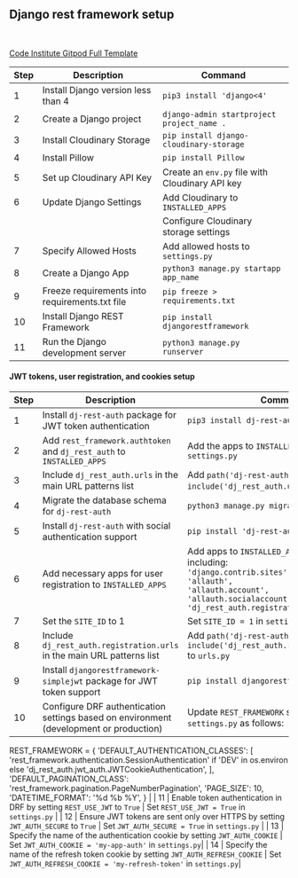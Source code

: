 ## Django rest framework setup

<br>

[Code Institute Gitpod Full Template](https://github.com/Code-Institute-Org/gitpod-full-template)


| Step | Description                                                                  | Command                                          |
|------|------------------------------------------------------------------------------|--------------------------------------------------|
| 1    | Install Django version less than 4                                           | `pip3 install 'django<4'`                        |
| 2    | Create a Django project                                                      | `django-admin startproject project_name .`       |
| 3    | Install Cloudinary Storage                                                   | `pip install django-cloudinary-storage`          |
| 4    | Install Pillow                                                                | `pip install Pillow`                             |
| 5    | Set up Cloudinary API Key                                                    | Create an `env.py` file with Cloudinary API key  |
| 6    | Update Django Settings                                                       | Add Cloudinary to `INSTALLED_APPS`               |
|      |                                                                              | Configure Cloudinary storage settings           |
| 7    | Specify Allowed Hosts                                                        | Add allowed hosts to `settings.py`               |
| 8    | Create a Django App                                                          | `python3 manage.py startapp app_name`            |
| 9    | Freeze requirements into requirements.txt file                               | `pip freeze > requirements.txt`                  |
| 10   | Install Django REST Framework                                                | `pip install djangorestframework`                |
| 11   | Run the Django development server                                            | `python3 manage.py runserver`                    |


#### JWT tokens, user registration, and cookies setup


| Step | Description                                                                                                    | Command                                          |
|------|----------------------------------------------------------------------------------------------------------------|--------------------------------------------------|
| 1    | Install `dj-rest-auth` package for JWT token authentication                                                   | `pip3 install dj-rest-auth==2.1.9`              |
| 2    | Add `rest_framework.authtoken` and `dj_rest_auth` to `INSTALLED_APPS`                                         | Add the apps to `INSTALLED_APPS` in `settings.py`|
| 3    | Include `dj_rest_auth.urls` in the main URL patterns list                                                        | Add `path('dj-rest-auth/', include('dj_rest_auth.urls'))` to `urls.py`                                        |
| 4    | Migrate the database schema for `dj-rest-auth`                                                                  | `python3 manage.py migrate`                     |
| 5    | Install `dj-rest-auth` with social authentication support                                                       | `pip install 'dj-rest-auth[with_social]'`       |
| 6    | Add necessary apps for user registration to `INSTALLED_APPS`                                                     | Add apps to `INSTALLED_APPS` in `settings.py` including:<br>`'django.contrib.sites',`<br>`'allauth',`<br>`'allauth.account',`<br>`'allauth.socialaccount',`<br>`'dj_rest_auth.registration'`|
| 7    | Set the `SITE_ID` to 1                                                                                         | Set `SITE_ID = 1` in `settings.py`              |
| 8    | Include `dj_rest_auth.registration.urls` in the main URL patterns list                                         | Add `path('dj-rest-auth/registration/', include('dj_rest_auth.registration.urls'))` to `urls.py`           |
| 9    | Install `djangorestframework-simplejwt` package for JWT token support                                           | `pip install djangorestframework-simplejwt`     |
| 10   | Configure DRF authentication settings based on environment (development or production)                         | Update `REST_FRAMEWORK` settings in `settings.py` as follows:<br>

REST_FRAMEWORK = {
    'DEFAULT_AUTHENTICATION_CLASSES': [
        'rest_framework.authentication.SessionAuthentication' if 'DEV' in os.environ else 'dj_rest_auth.jwt_auth.JWTCookieAuthentication',
    ],
    'DEFAULT_PAGINATION_CLASS': 'rest_framework.pagination.PageNumberPagination',
    'PAGE_SIZE': 10,
    'DATETIME_FORMAT': '%d %b %Y',
}
| 
| 11   | Enable token authentication in DRF by setting `REST_USE_JWT` to `True`                                          | Set `REST_USE_JWT = True` in `settings.py`      |
| 12   | Ensure JWT tokens are sent only over HTTPS by setting `JWT_AUTH_SECURE` to `True`                               | Set `JWT_AUTH_SECURE = True` in `settings.py`   |
| 13   | Specify the name of the authentication cookie by setting `JWT_AUTH_COOKIE`                                      | Set `JWT_AUTH_COOKIE = 'my-app-auth'` in `settings.py`|
| 14   | Specify the name of the refresh token cookie by setting `JWT_AUTH_REFRESH_COOKIE`                                | Set `JWT_AUTH_REFRESH_COOKIE = 'my-refresh-token'` in `settings.py`|
